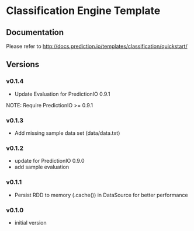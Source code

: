 # Classification Engine Template

## Documentation

Please refer to http://docs.prediction.io/templates/classification/quickstart/

## Versions

### v0.1.4

- Update Evaluation for PredictionIO 0.9.1

NOTE: Require PredictionIO >= 0.9.1

### v0.1.3

- Add missing sample data set (data/data.txt)

### v0.1.2

- update for PredictionIO 0.9.0
- add sample evaluation

### v0.1.1

- Persist RDD to memory (.cache()) in DataSource for better performance

### v0.1.0

- initial version
